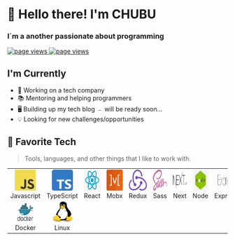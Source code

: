 <h1 align="left">👋 Hello there! I'm CHUBU</h1>
<h3 align="left">I´m a another passionate about programming</h3>
<p align="left">
   <a href="https://github.com/fchubu/fchubu">
     <img src="https://img.shields.io/badge/linked-in-369?style=flat-square&logo=linkedin&logoColor=white&color=blue" alt="page views" />
  </a>
  <a href="https://mailhide.io/e/VB6ZeW2P">
      <img src="https://img.shields.io/badge/email-reveal-2a8?style=flat-square&logo=gmail&logoColor=white" alt="page views" />
  </a>
</p>

<h2> I'm Currently</h3>	

- 🏤 Working on a tech company
- 📚 Mentoring and helping programmers
- 🖥 Building up my tech blog ﹣ will be ready soon...
- 💡 Looking for new challenges/opportunities

<h2 align="left">🔨 Favorite Tech</h2> 

> Tools, languages, and other things that I like to work with.

<table>
  <tr>
    <td align="center" width="96">
      <a href="#">
        <img src="./img/js-logo.png" width="48" height="48" alt="javascript" />
      </a>
      <br>Javascript
    </td>
    <td align="center" width="96">
      <a href="#">
        <img src="./img/typescript-log.png" width="48" height="48" alt="typescript" />
      </a>
      <br>TypeScript
    </td>
    <td align="center" width="96">
      <a href="#">
        <img src="./img/react-logo.png" width="48" height="48" alt="react" />
      </a>
      <br>React
    </td>
    <td align="center" width="96">
      <a href="#">
        <img src="./img/mobx-logo.png" width="48" height="48" alt="mobx" />
      </a>
      <br>Mobx
    </td>
    <td align="center" width="96">
      <a href="#">
        <img src="./img/redux-logo.png" width="48" height="48" alt="redux" />
      </a>
      <br>Redux
    </td>
    <td align="center" width="96">
      <a href="#">
        <img src="./img/sass-logo.png" width="48" height="48" alt="sass" />
      </a>
      <br>Sass
    </td>
    <td align="center" width="96">
      <a href="#">
        <img src="./img/next-logo.png" width="48" height="48" alt="next-js" />
      </a>
      <br>Next
    </td>
    <td align="center" width="96">
      <a href="#">
        <img src="./img/node-logo.png" width="48" height="48" alt="node-js" />
      </a>
      <br>Node
    </td>
    <td align="center" width="96">
      <a href="#" >
        <img src="./img/express-logo.png" width="48" height="48" alt="express" />
      </a>
      <br>Express
    </td>
    <td align="center" width="96">
      <a href="#">
        <img src="./img/sql-logo.png" width="48" height="48" alt="sql" />
      </a>
      <br>SQL
    </td>
    <td align="center" width="96">
      <a href="#">
        <img src="./img/mongo-logo.png" width="48" height="48" alt="mongodb" />
      </a>
      <br>MongoDB
    </td>
  </tr>
  <tr>
    <td align="center" width="96"> 
      <a href="#" >
        <img src="./img/docker-logo.png" width="48" height="48" alt="docker" />
      </a>
      <br>Docker
    </td>
    <td align="center" width="96">
      <a href="#" >
        <img src="/img/linux-logo.png" width="48" height="48" alt="linux" />
      </a>
      <br>Linux
    </td>
  </tr>
</table>



